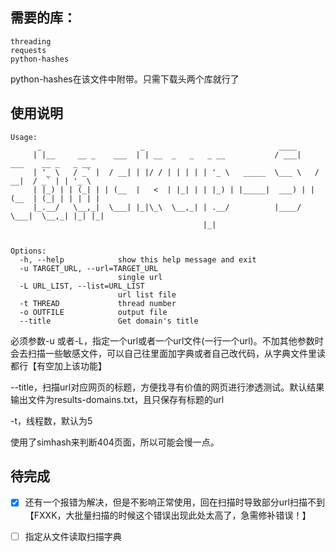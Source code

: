 ## 需要的库：

```
threading
requests
python-hashes
```

python-hashes在该文件中附带。只需下载头两个库就行了



## 使用说明

```
Usage:
      _                      _                              ____
     | |__     __ _    ___  | | __  _   _   _ __           / ___|    ___    __ _   _ __
     | '_ \   / _` |  / __| | |/ / | | | | | '_ \   _____  \___ \   / __|  / _` | | '_ \
     | |_) | | (_| | | (__  |   <  | |_| | | |_) | |_____|  ___) | | (__  | (_| | | | | |
     |_.__/   \__,_|  \___| |_|\_\  \__,_| | .__/          |____/   \___|  \__,_| |_| |_|
                                           |_|


Options:
  -h, --help            show this help message and exit
  -u TARGET_URL, --url=TARGET_URL
                        single url
  -L URL_LIST, --list=URL_LIST
                        url list file
  -t THREAD             thread number
  -o OUTFILE            output file
  --title               Get domain's title
```

必须参数-u 或者-L，指定一个url或者一个url文件(一行一个url)。不加其他参数时会去扫描一些敏感文件，可以自己往里面加字典或者自己改代码，从字典文件里读都行【有空加上该功能】

--title，扫描url对应网页的标题，方便找寻有价值的网页进行渗透测试。默认结果输出文件为results-domains.txt，且只保存有标题的url

-t，线程数，默认为5

使用了simhash来判断404页面，所以可能会慢一点。



##  待完成

- [x] 还有一个报错为解决，但是不影响正常使用，回在扫描时导致部分url扫描不到【FXXK，大批量扫描的时候这个错误出现此处太高了，急需修补错误！】

- [ ] 指定从文件读取扫描字典
